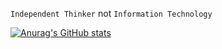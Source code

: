 `Independent Thinker` not `Information Technology`

[![Anurag's GitHub stats](https://github-readme-stats.vercel.app/api?username=xeric&show_icons=true&theme=algolia)](https://github.com/xeric/github-readme-stats)
